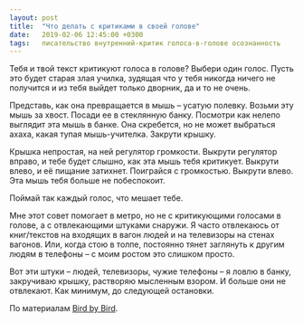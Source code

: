 ```yaml
---
layout: post
title:  "Что делать с критиками в своей голове"
date:   2019-02-06 12:45:00 +0300
tags:   писательство внутренний-критик голоса-в-голове осознанность
---
```


Тебя и твой текст критикуют голоса в голове? Выбери один голос. Пусть это будет старая злая училка, зудящая что у тебя никогда ничего не получится и из тебя выйдет только дворник, да и то не очень. 

<!--excerpt-->

Представь, как она превращается в мышь – усатую полевку. Возьми эту мышь за хвост. Посади ее в стеклянную банку. Посмотри как нелепо выглядит эта мышь в банке. Она скребется, но не может выбраться ахаха, какая тупая мышь-учителка. Закрути крышку. 

Крышка непростая, на ней регулятор громкости. Выкрути регулятор вправо, и тебе будет слышно, как эта мышь тебя критикует. Выкрути влево, и её пищание затихнет. Поиграйся с громкостью. Выкрути влево. Эта мышь тебя больше не побеспокоит. 

Поймай так каждый голос, что мешает тебе. 

Мне этот совет помогает в метро, но не с критикующими голосами в голове, а с отвлекающими штуками снаружи. Я часто отвлекаюсь от книг/текстов на входящих в вагон людей и на телевизоры на стенах вагонов. Или, когда стою в толпе, постоянно тянет заглянуть к другим людям в телефоны – с моим ростом это слишком просто. 

Вот эти штуки – людей, телевизоры, чужие телефоны – я ловлю в банку, закручиваю крышку, растворяю мысленным взором. И больше они не отвлекают. Как минимум, до следующей остановки.

По материалам [Bird by Bird]({{site.url}}/Bird-by-bird).